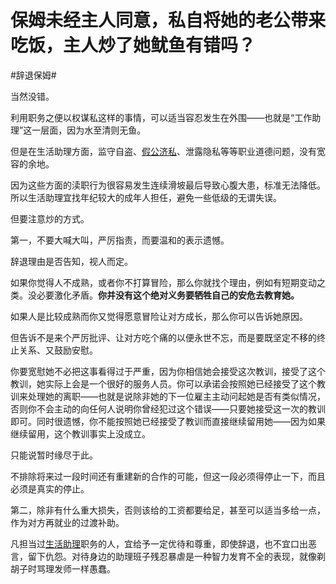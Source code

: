 # 保姆未经主人同意，私自将她的老公带来吃饭，主人炒了她鱿鱼有错吗？

\#辞退保姆#

当然没错。

利用职务之便以权谋私这样的事情，可以适当容忍发生在外围——也就是“工作助理”这一层面，因为水至清则无鱼。

但是在生活助理方面，监守自盗、[假公济私](https://www.zhihu.com/search?q=假公济私&search_source=Entity&hybrid_search_source=Entity&hybrid_search_extra={"sourceType"%3A"answer"%2C"sourceId"%3A3057709168})、泄露隐私等等职业道德问题，没有宽容的余地。

因为这些方面的渎职行为很容易发生连续滑坡最后导致心腹大患，标准无法降低。所以生活助理宜找年纪较大的成年人担任，避免一些低级的无谓失误。



但要注意炒的方式。

第一，不要大喊大叫，严厉指责，而要温和的表示遗憾。

辞退理由是否告知，视人而定。

如果你觉得人不成熟，或者你不打算冒险，那么你就找个理由，例如有短期变动之类。没必要激化矛盾。**你并没有这个绝对义务要牺牲自己的安危去教育她。**

如果人是比较成熟而你又觉得愿意冒险让对方成长，那么你可以告诉她原因。

但告诉不是来个严厉批评、让对方吃个痛的以便永世不忘，而是要既坚定不移的终止关系、又鼓励安慰。

你要宽慰她不必把这事看得过于严重，因为你相信她会接受这次教训，接受了这个教训，她实际上会是一个很好的服务人员。你可以承诺会按照她已经接受了这个教训来处理她的离职——也就是说除非她的下一位雇主主动问起她是否有类似情况，否则你不会主动的向任何人说明你曾经犯过这个错误——只要她接受这一次的教训即可。同时很遗憾，你不能按照她已经接受了教训而直接继续留用她——因为如果继续留用，这个教训事实上没成立。

只能说暂时缘尽于此。

不排除将来过一段时间还有重建新的合作的可能，但这一段必须得停止一下，而且必须是真实的停止。

第二，除非有什么重大损失，否则该给的工资都要给足，甚至可以适当多给一点，作为对方再就业的过渡补助。

凡担当过[生活助理](https://www.zhihu.com/search?q=生活助理&search_source=Entity&hybrid_search_source=Entity&hybrid_search_extra={"sourceType"%3A"answer"%2C"sourceId"%3A3057709168})职务的人，宜给予一定优待和尊重，即使辞退，也不宜口出恶言，留下仇怨。对待身边的助理班子残忍暴虐是一种智力发育不全的表现，就像剃胡子时骂理发师一样愚蠢。

